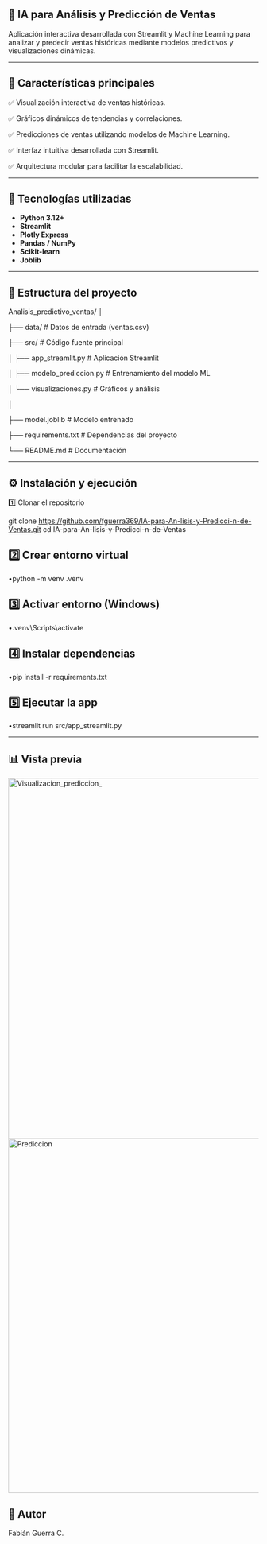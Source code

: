 ## 🔮 IA para Análisis y Predicción de Ventas

Aplicación interactiva desarrollada con Streamlit y Machine Learning para analizar y predecir ventas históricas mediante modelos predictivos y visualizaciones dinámicas.

---

## 🚀 Características principales

✅ Visualización interactiva de ventas históricas. 

✅ Gráficos dinámicos de tendencias y correlaciones.  

✅ Predicciones de ventas utilizando modelos de Machine Learning.

✅ Interfaz intuitiva desarrollada con Streamlit.

✅ Arquitectura modular para facilitar la escalabilidad.

---

## 🧠 Tecnologías utilizadas

- **Python 3.12+**
- **Streamlit**
- **Plotly Express**
- **Pandas / NumPy**
- **Scikit-learn**
- **Joblib**

---

## 📂 Estructura del proyecto

Analisis_predictivo_ventas/
│

├── data/ # Datos de entrada (ventas.csv)

├── src/ # Código fuente principal

│ ├── app_streamlit.py # Aplicación Streamlit

│ ├── modelo_prediccion.py # Entrenamiento del modelo ML

│ └── visualizaciones.py # Gráficos y análisis

│

├── model.joblib # Modelo entrenado

├── requirements.txt # Dependencias del proyecto

└── README.md # Documentación

----
## ⚙️ Instalación y ejecución

1️⃣ Clonar el repositorio  
 
git clone https://github.com/fguerra369/IA-para-An-lisis-y-Predicci-n-de-Ventas.git
cd IA-para-An-lisis-y-Predicci-n-de-Ventas

## 2️⃣ Crear entorno virtual
•python -m venv .venv

## 3️⃣ Activar entorno (Windows)

•.venv\Scripts\activate


## 4️⃣ Instalar dependencias

•pip install -r requirements.txt


## 5️⃣ Ejecutar la app

•streamlit run src/app_streamlit.py

----
## 📊 Vista previa

<img width="1841" height="726" alt="Visualizacion_prediccion_ " src="https://github.com/user-attachments/assets/0353e970-afb2-443c-afa7-5fc920657e5f" />


<img width="1717" height="713" alt="Prediccion" src="https://github.com/user-attachments/assets/5ffbbe00-8202-4ef1-abfc-19c3713a558a" />

## 🧩 Autor 
Fabián Guerra C.
 









